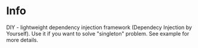 # Info

DIY - lightweight dependency injection framework (Dependecy Injection by Yourself). Use it if you want to solve "singleton" problem. See example for more details.

